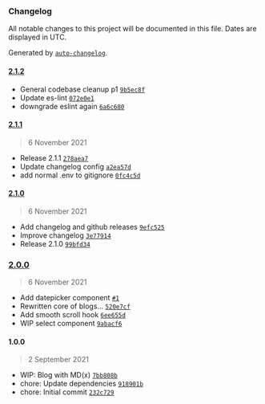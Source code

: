 ### Changelog

All notable changes to this project will be documented in this file. Dates are displayed in UTC.

Generated by [`auto-changelog`](https://github.com/CookPete/auto-changelog).

#### [2.1.2](https://github.com/LeunensMichiel/ml-nextjs-template/compare/2.1.1...2.1.2)

- General codebase cleanup p1 [`9b5ec8f`](https://github.com/LeunensMichiel/ml-nextjs-template/commit/9b5ec8f424cb060855d049e0fd139554c6255688)
- Update es-lint [`072e0e1`](https://github.com/LeunensMichiel/ml-nextjs-template/commit/072e0e1791003d299dc92694691a2657617ae2a5)
- downgrade eslint again [`6a6c680`](https://github.com/LeunensMichiel/ml-nextjs-template/commit/6a6c6801d84f57088d587a370a3ea3b0341076b7)

#### [2.1.1](https://github.com/LeunensMichiel/ml-nextjs-template/compare/2.1.0...2.1.1)

> 6 November 2021

- Release 2.1.1 [`278aea7`](https://github.com/LeunensMichiel/ml-nextjs-template/commit/278aea72733ce6cfb1f8875ca644d219cbbb7e63)
- Update changelog config [`a2ea57d`](https://github.com/LeunensMichiel/ml-nextjs-template/commit/a2ea57d08dd91e1eac3c1b38664bdb292722e83b)
- add normal .env to gitignore [`0fc4c5d`](https://github.com/LeunensMichiel/ml-nextjs-template/commit/0fc4c5d3c3a4254d33cc0dbdaaf885a40e06d273)

#### [2.1.0](https://github.com/LeunensMichiel/ml-nextjs-template/compare/2.0.0...2.1.0)

> 6 November 2021

- Add changelog and github releases [`9efc525`](https://github.com/LeunensMichiel/ml-nextjs-template/commit/9efc525eb341ea38ef0589c93b9f8efa6735cac1)
- Improve changelog [`3e77914`](https://github.com/LeunensMichiel/ml-nextjs-template/commit/3e77914e1e3817bb4b7c5e88df8ab483470f821d)
- Release 2.1.0 [`99bfd34`](https://github.com/LeunensMichiel/ml-nextjs-template/commit/99bfd34beac9e249aa76ce7674f1617eecf1e73b)

### [2.0.0](https://github.com/LeunensMichiel/ml-nextjs-template/compare/1.0.0...2.0.0)

> 6 November 2021

- Add datepicker component [`#1`](https://github.com/LeunensMichiel/ml-nextjs-template/pull/1)
- Rewritten core of blogs... [`520e7cf`](https://github.com/LeunensMichiel/ml-nextjs-template/commit/520e7cf9fa85b99bd9589a22245bd75d227a5e73)
- Add smooth scroll hook [`6ee655d`](https://github.com/LeunensMichiel/ml-nextjs-template/commit/6ee655d6b8206bd6626b127d552a14810a1d4e02)
- WIP select component [`9abacf6`](https://github.com/LeunensMichiel/ml-nextjs-template/commit/9abacf6f93b98126ee8c844ee4041707ddacc1e4)

#### 1.0.0

> 2 September 2021

- WIP: Blog with MD(x) [`7bb808b`](https://github.com/LeunensMichiel/ml-nextjs-template/commit/7bb808bf0b778e997b2577a2829d769782240ece)
- chore: Update dependencies [`918901b`](https://github.com/LeunensMichiel/ml-nextjs-template/commit/918901b37f7d77b6981a4faa7180358ba654d655)
- chore: Initial commit [`232c729`](https://github.com/LeunensMichiel/ml-nextjs-template/commit/232c72988a34ac1effdf6305f528f403d90aeaaf)
